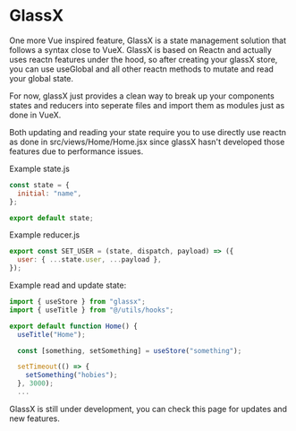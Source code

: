 # GlassX

One more Vue inspired feature, GlassX is a state management solution that follows a syntax close to VueX. GlassX is based on Reactn and actually uses reactn features under the hood, so after creating your glassX store, you can use useGlobal and all other reactn methods to mutate and read your global state.

For now, glassX just provides a clean way to break up your components states and reducers into seperate files and import them as modules just as done in VueX.

Both updating and reading your state require you to use directly use reactn as done in src/views/Home/Home.jsx since glassX hasn't developed those features due to performance issues.

Example state.js

```js
const state = {
  initial: "name",
};

export default state;
```

Example reducer.js

```js
export const SET_USER = (state, dispatch, payload) => ({
  user: { ...state.user, ...payload },
});
```

Example read and update state:

```js
import { useStore } from "glassx";
import { useTitle } from "@/utils/hooks";

export default function Home() {
  useTitle("Home");

  const [something, setSomething] = useStore("something");

  setTimeout(() => {
    setSomething("hobies");
  }, 3000);
  ...
```

GlassX is still under development, you can check this page for updates and new features.

